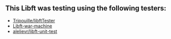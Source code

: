 ## This Libft was testing using the following testers:

 - [Tripouille/libftTester](https://github.com/Tripouille/libftTester)
 -  [Libft-war-machine](https://github.com/y3ll0w42/libft-war-machine)
 - [alelievr/libft-unit-test](https://github.com/alelievr/libft-unit-test)
